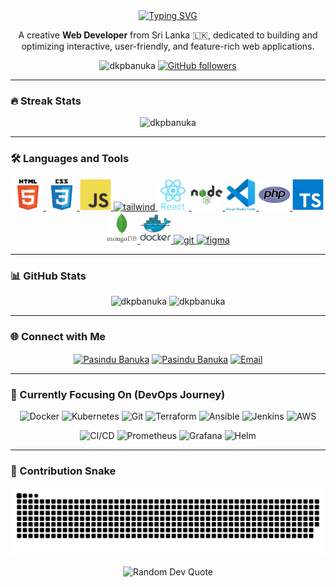 <div align="center">
  <a href="https://git.io/typing-svg">
    <img src="https://readme-typing-svg.demolab.com?font=Fira+Code&weight=700&size=32&duration=4000&pause=1000&color=00B8D4&center=true&vCenter=true&width=600&lines=Hi+%F0%9F%91%8B%2C+I'm+Pasindu+Banuka;I'm+a+passionate+Web+Developer;Crafting+Digital+Experiences;From+Concept+to+Code" alt="Typing SVG" />
  </a>
</div>

<p align="center">
  A creative <strong>Web Developer</strong> from Sri Lanka 🇱🇰, dedicated to building and optimizing interactive, user-friendly, and feature-rich web applications.
</p>
<p align="center">
  <img src="https://komarev.com/ghpvc/?username=dkpbanuka&label=Profile%20views&color=0e75b6&style=flat" alt="dkpbanuka" /> 
  <a href="https://github.com/dkpbanuka?tab=followers"><img src="https://img.shields.io/github/followers/dkpbanuka?label=Followers&style=social" alt="GitHub followers"></a>
</p>



---

### 🔥 Streak Stats
<p align="center">
  <img src="https://github-readme-streak-stats.herokuapp.com/?user=dkpbanuka&theme=dark&hide_border=true&background=0D1117" alt="dkpbanuka" />
</p>

---

### 🛠️ Languages and Tools
<p align="center">
  <a href="https://www.w3.org/html/" target="_blank" rel="noreferrer"> <img src="https://raw.githubusercontent.com/devicons/devicon/master/icons/html5/html5-original-wordmark.svg" alt="html5" width="50" height="50"/> </a>
  <a href="https://www.w3schools.com/css/" target="_blank" rel="noreferrer"> <img src="https://raw.githubusercontent.com/devicons/devicon/master/icons/css3/css3-original-wordmark.svg" alt="css3" width="50" height="50"/> </a>
  <a href="https://developer.mozilla.org/en-US/docs/Web/JavaScript" target="_blank" rel="noreferrer"> <img src="https://raw.githubusercontent.com/devicons/devicon/master/icons/javascript/javascript-original.svg" alt="javascript" width="50" height="50"/> </a>
  <a href="https://tailwindcss.com/" target="_blank" rel="noreferrer"> <img src="https://www.vectorlogo.zone/logos/tailwindcss/tailwindcss-icon.svg" alt="tailwind" width="50" height="50"/> </a>
  <a href="https://reactjs.org/" target="_blank" rel="noreferrer"> <img src="https://raw.githubusercontent.com/devicons/devicon/master/icons/react/react-original-wordmark.svg" alt="react" width="50" height="50"/> </a>
  <a href="https://nodejs.org" target="_blank" rel="noreferrer"> <img src="https://raw.githubusercontent.com/devicons/devicon/master/icons/nodejs/nodejs-original-wordmark.svg" alt="nodejs" width="50" height="50"/> </a>
  <a href="https://code.visualstudio.com/" target="_blank" rel="noreferrer"> 
  <img src="https://raw.githubusercontent.com/devicons/devicon/master/icons/vscode/vscode-original-wordmark.svg" alt="vscode" width="50" height="50"/> 
</a>
  <a href="https://www.php.net" target="_blank" rel="noreferrer"> <img src="https://raw.githubusercontent.com/devicons/devicon/master/icons/php/php-original.svg" alt="php" width="50" height="50"/> </a>
  <a href="https://www.typescriptlang.org/" target="_blank" rel="noreferrer"> <img src="https://raw.githubusercontent.com/devicons/devicon/master/icons/typescript/typescript-original.svg" alt="typescript" width="50" height="50"/> </a>
  <a href="https://www.mongodb.com/" target="_blank" rel="noreferrer"> <img src="https://raw.githubusercontent.com/devicons/devicon/master/icons/mongodb/mongodb-original-wordmark.svg" alt="mongodb" width="50" height="50"/> </a>
  <a href="https://www.docker.com/" target="_blank" rel="noreferrer"> <img src="https://raw.githubusercontent.com/devicons/devicon/master/icons/docker/docker-original-wordmark.svg" alt="docker" width="50" height="50"/> </a>
  <a href="https://git-scm.com/" target="_blank" rel="noreferrer"> <img src="https://www.vectorlogo.zone/logos/git-scm/git-scm-icon.svg" alt="git" width="50" height="50"/> </a>
  <a href="https://www.figma.com/" target="_blank" rel="noreferrer"> <img src="https://www.vectorlogo.zone/logos/figma/figma-icon.svg" alt="figma" width="50" height="50"/> </a>
</p>

---

### 📊 GitHub Stats
<p align="center">
  <img src="https://github-readme-stats.vercel.app/api?username=dkpbanuka&show_icons=true&theme=dark&hide_border=true&bg_color=0D1117&title_color=38BDF8&icon_color=38BDF8" alt="dkpbanuka" width="48%" />
  <img src="https://github-readme-stats.vercel.app/api/top-langs/?username=dkpbanuka&layout=compact&theme=dark&hide_border=true&bg_color=0D1117&title_color=38BDF8" alt="dkpbanuka" width="48%" />
</p>

---

### 🌐 Connect with Me
<p align="center">
  <a href="https://linkedin.com/in/pasindu-banuka-216b7133b" target="blank"><img align="center" src="https://raw.githubusercontent.com/rahuldkjain/github-profile-readme-generator/master/src/images/icons/Social/linked-in-alt.svg" alt="Pasindu Banuka" height="40" width="40" /></a>
  <a href="https://fb.com/pasindu banuka" target="blank"><img align="center" src="https://raw.githubusercontent.com/rahuldkjain/github-profile-readme-generator/master/src/images/icons/Social/facebook.svg" alt="Pasindu Banuka" height="40" width="40" /></a>
  <a href="mailto:pasindubanuka155@gmail.com" target="blank"><img align="center" src="https://img.icons8.com/color/48/000000/gmail-new.png" alt="Email" height="40" width="40" /></a>
</p>

---

### 🎯 Currently Focusing On (DevOps Journey)
<p align="center">
  <img src="https://img.shields.io/badge/-Docker-2496ED?style=for-the-badge&logo=docker&logoColor=white" alt="Docker" />
  <img src="https://img.shields.io/badge/-Kubernetes-326CE5?style=for-the-badge&logo=kubernetes&logoColor=white" alt="Kubernetes" />
  <img src="https://img.shields.io/badge/-Git-F05032?style=for-the-badge&logo=git&logoColor=white" alt="Git" />
  <img src="https://img.shields.io/badge/-Terraform-623CE4?style=for-the-badge&logo=terraform&logoColor=white" alt="Terraform" />
  <img src="https://img.shields.io/badge/-Ansible-EE0000?style=for-the-badge&logo=ansible&logoColor=white" alt="Ansible" />
  <img src="https://img.shields.io/badge/-Jenkins-D24939?style=for-the-badge&logo=jenkins&logoColor=white" alt="Jenkins" />
  <img src="https://img.shields.io/badge/-AWS-232F3E?style=for-the-badge&logo=amazon-aws&logoColor=white" alt="AWS" />
</p>

<p align="center">
  <img src="https://img.shields.io/badge/-CI/CD_Pipelines-2088FF?style=for-the-badge&logo=github-actions&logoColor=white" alt="CI/CD" />
  <img src="https://img.shields.io/badge/-Prometheus-E6522C?style=for-the-badge&logo=prometheus&logoColor=white" alt="Prometheus" />
  <img src="https://img.shields.io/badge/-Grafana-F46800?style=for-the-badge&logo=grafana&logoColor=white" alt="Grafana" />
  <img src="https://img.shields.io/badge/-Helm-0F1689?style=for-the-badge&logo=helm&logoColor=white" alt="Helm" />
</p>

---

### 🐍 Contribution Snake

  ![snake gif](https://github.com/DKPBanuka/DKPBanuka/blob/output/github-snake-dark.svg)


<p align="center">
  <img src="https://quotes-github-readme.vercel.app/api?type=horizontal&theme=dark" alt="Random Dev Quote" />
</p>
